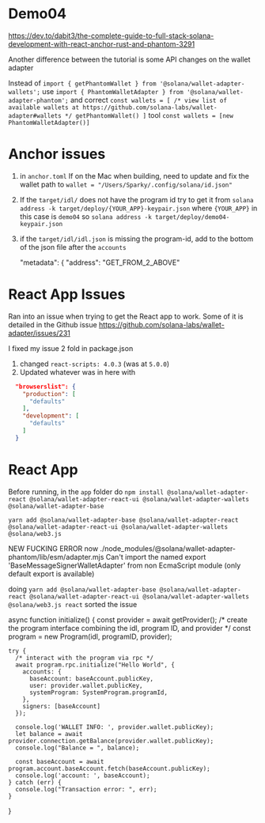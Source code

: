 # Demo04


https://dev.to/dabit3/the-complete-guide-to-full-stack-solana-development-with-react-anchor-rust-and-phantom-3291

Another difference between the tutorial is some API changes on the wallet adapter

Instead of `import { getPhantomWallet } from '@solana/wallet-adapter-wallets';` use `import { PhantomWalletAdapter } from '@solana/wallet-adapter-phantom';`
and correct
`const wallets = [
/* view list of available wallets at https://github.com/solana-labs/wallet-adapter#wallets */
getPhantomWallet()
]` tool
`const wallets = [new PhantomWalletAdapter()]`

# Anchor issues
1. in `anchor.toml`
If on the Mac when building, need to update and fix the wallet path to `wallet = "/Users/Sparky/.config/solana/id.json"`

2. If the `target/idl/` does not have the program id try to get it from 
`solana address -k target/deploy/{YOUR_APP}-keypair.json`
where `{YOUR_APP}` in this case is `demo04` so `solana address -k target/deploy/demo04-keypair.json`

3. if the `target/idl/idl.json` is missing the program-id, add to the bottom of the json file after the `accounts`

    "metadata": {
        "address": "GET_FROM_2_ABOVE"


# React App Issues
Ran into an issue when trying to get the React app to work. Some of it is detailed in the Github issue
https://github.com/solana-labs/wallet-adapter/issues/231

I fixed my issue 2 fold in package.json

1. changed `react-scripts: 4.0.3` (was at `5.0.0`)
2. Updated whatever was in here with
``` json
  "browserslist": {
    "production": [
      "defaults"
    ],
    "development": [
      "defaults"
    ]
  }
```

# React App
Before running, in the `app` folder do
`npm install @solana/wallet-adapter-react @solana/wallet-adapter-react-ui @solana/wallet-adapter-wallets @solana/wallet-adapter-base`

`yarn add @solana/wallet-adapter-base @solana/wallet-adapter-react @solana/wallet-adapter-react-ui @solana/wallet-adapter-wallets @solana/web3.js` 

NEW FUCKING ERROR now
./node_modules/@solana/wallet-adapter-phantom/lib/esm/adapter.mjs
Can't import the named export 'BaseMessageSignerWalletAdapter' from non EcmaScript module (only default export is available)

doing `yarn add @solana/wallet-adapter-base @solana/wallet-adapter-react @solana/wallet-adapter-react-ui @solana/wallet-adapter-wallets @solana/web3.js react` 
sorted the issue





  async function initialize() {
    const provider = await getProvider();
    /* create the program interface combining the idl, program ID, and provider */
    const program = new Program(idl, programID, provider);


    try {
      /* interact with the program via rpc */
      await program.rpc.initialize("Hello World", {
        accounts: {
          baseAccount: baseAccount.publicKey,
          user: provider.wallet.publicKey,
          systemProgram: SystemProgram.programId,
        },
        signers: [baseAccount]
      });

      console.log('WALLET INFO: ', provider.wallet.publicKey);
      let balance = await provider.connection.getBalance(provider.wallet.publicKey);
      console.log("Balance = ", balance);

      const baseAccount = await program.account.baseAccount.fetch(baseAccount.publicKey);
      console.log('account: ', baseAccount);
    } catch (err) {
      console.log("Transaction error: ", err);
    }
  }